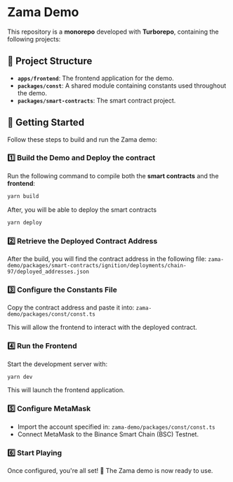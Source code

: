 # Zama Demo

This repository is a **monorepo** developed with **Turborepo**, containing the following projects:

## 📂 Project Structure

- **`apps/frontend`**: The frontend application for the demo.
- **`packages/const`**: A shared module containing constants used throughout the demo.
- **`packages/smart-contracts`**: The smart contract project.

## 🚀 Getting Started

Follow these steps to build and run the Zama demo:

### 1️⃣ Build the Demo and Deploy the contract

Run the following command to compile both the **smart contracts** and the **frontend**:

```sh
yarn build
```

After, you will be able to deploy the smart contracts

```sh
yarn deploy
```

### 2️⃣ Retrieve the Deployed Contract Address

After the build, you will find the contract address in the following file: `zama-demo/packages/smart-contracts/ignition/deployments/chain-97/deployed_addresses.json`

### 3️⃣ Configure the Constants File

Copy the contract address and paste it into: `zama-demo/packages/const/const.ts`

This will allow the frontend to interact with the deployed contract.

### 4️⃣ Run the Frontend

Start the development server with:

```sh
yarn dev
```

This will launch the frontend application.

### 5️⃣ Configure MetaMask

- Import the account specified in: `zama-demo/packages/const/const.ts`
- Connect MetaMask to the Binance Smart Chain (BSC) Testnet.

### 6️⃣ Start Playing

Once configured, you're all set! 🎉 The Zama demo is now ready to use.

